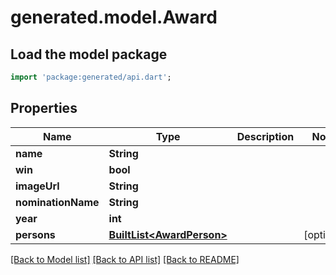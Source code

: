 # generated.model.Award

## Load the model package
```dart
import 'package:generated/api.dart';
```

## Properties
Name | Type | Description | Notes
------------ | ------------- | ------------- | -------------
**name** | **String** |  | 
**win** | **bool** |  | 
**imageUrl** | **String** |  | 
**nominationName** | **String** |  | 
**year** | **int** |  | 
**persons** | [**BuiltList&lt;AwardPerson&gt;**](AwardPerson.md) |  | [optional] 

[[Back to Model list]](../README.md#documentation-for-models) [[Back to API list]](../README.md#documentation-for-api-endpoints) [[Back to README]](../README.md)


